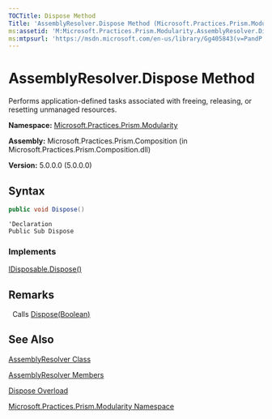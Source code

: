 ```yaml
---
TOCTitle: Dispose Method
Title: 'AssemblyResolver.Dispose Method (Microsoft.Practices.Prism.Modularity)'
ms:assetid: 'M:Microsoft.Practices.Prism.Modularity.AssemblyResolver.Dispose'
ms:mtpsurl: 'https://msdn.microsoft.com/en-us/library/Gg405843(v=PandP.50)'
---
```


# AssemblyResolver.Dispose Method

Performs application-defined tasks associated with freeing, releasing, or resetting unmanaged resources.

**Namespace:** [Microsoft.Practices.Prism.Modularity](https://msdn.microsoft.com/en-us/library/microsoft.practices.prism.modularity(v=pandp.50))

**Assembly:** Microsoft.Practices.Prism.Composition (in Microsoft.Practices.Prism.Composition.dll)

**Version:** 5.0.0.0 (5.0.0.0)

## Syntax

```C#
public void Dispose()
```

```VB
'Declaration
Public Sub Dispose
```

### Implements

[IDisposable.Dispose()](http://msdn.microsoft.com/en-us/library/es4s3w1d)

## Remarks

&nbsp;&nbsp;Calls [Dispose(Boolean)](https://msdn.microsoft.com/en-us/library/gg405844(v=pandp.50))

## See Also

[AssemblyResolver Class](https://msdn.microsoft.com/en-us/library/microsoft.practices.prism.modularity.assemblyresolver(v=pandp.50))

[AssemblyResolver Members](https://msdn.microsoft.com/en-us/library/microsoft.practices.prism.modularity.assemblyresolver_members(v=pandp.50))

[Dispose Overload](https://msdn.microsoft.com/en-us/library/microsoft.practices.prism.modularity.assemblyresolver.dispose(v=pandp.50))

[Microsoft.Practices.Prism.Modularity Namespace](https://msdn.microsoft.com/en-us/library/microsoft.practices.prism.modularity(v=pandp.50))

